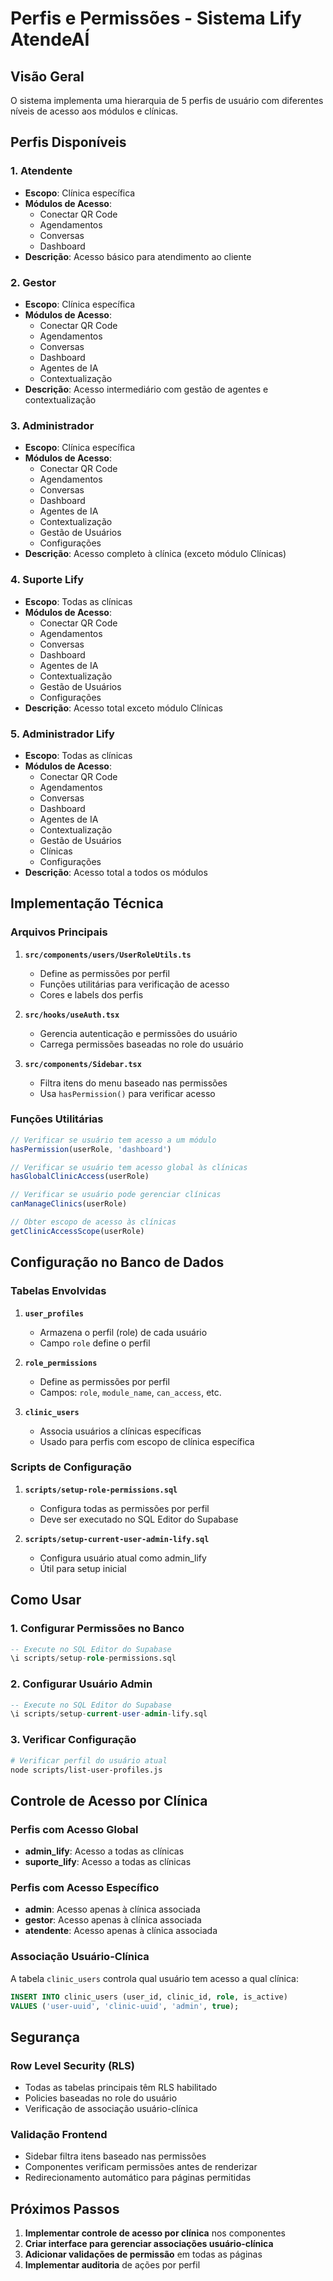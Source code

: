 # Perfis e Permissões - Sistema Lify AtendeAÍ

## Visão Geral

O sistema implementa uma hierarquia de 5 perfis de usuário com diferentes níveis de acesso aos módulos e clínicas.

## Perfis Disponíveis

### 1. **Atendente**
- **Escopo**: Clínica específica
- **Módulos de Acesso**:
  - Conectar QR Code
  - Agendamentos
  - Conversas
  - Dashboard
- **Descrição**: Acesso básico para atendimento ao cliente

### 2. **Gestor**
- **Escopo**: Clínica específica
- **Módulos de Acesso**:
  - Conectar QR Code
  - Agendamentos
  - Conversas
  - Dashboard
  - Agentes de IA
  - Contextualização
- **Descrição**: Acesso intermediário com gestão de agentes e contextualização

### 3. **Administrador**
- **Escopo**: Clínica específica
- **Módulos de Acesso**:
  - Conectar QR Code
  - Agendamentos
  - Conversas
  - Dashboard
  - Agentes de IA
  - Contextualização
  - Gestão de Usuários
  - Configurações
- **Descrição**: Acesso completo à clínica (exceto módulo Clínicas)

### 4. **Suporte Lify**
- **Escopo**: Todas as clínicas
- **Módulos de Acesso**:
  - Conectar QR Code
  - Agendamentos
  - Conversas
  - Dashboard
  - Agentes de IA
  - Contextualização
  - Gestão de Usuários
  - Configurações
- **Descrição**: Acesso total exceto módulo Clínicas

### 5. **Administrador Lify**
- **Escopo**: Todas as clínicas
- **Módulos de Acesso**:
  - Conectar QR Code
  - Agendamentos
  - Conversas
  - Dashboard
  - Agentes de IA
  - Contextualização
  - Gestão de Usuários
  - Clínicas
  - Configurações
- **Descrição**: Acesso total a todos os módulos

## Implementação Técnica

### Arquivos Principais

1. **`src/components/users/UserRoleUtils.ts`**
   - Define as permissões por perfil
   - Funções utilitárias para verificação de acesso
   - Cores e labels dos perfis

2. **`src/hooks/useAuth.tsx`**
   - Gerencia autenticação e permissões do usuário
   - Carrega permissões baseadas no role do usuário

3. **`src/components/Sidebar.tsx`**
   - Filtra itens do menu baseado nas permissões
   - Usa `hasPermission()` para verificar acesso

### Funções Utilitárias

```typescript
// Verificar se usuário tem acesso a um módulo
hasPermission(userRole, 'dashboard')

// Verificar se usuário tem acesso global às clínicas
hasGlobalClinicAccess(userRole)

// Verificar se usuário pode gerenciar clínicas
canManageClinics(userRole)

// Obter escopo de acesso às clínicas
getClinicAccessScope(userRole)
```

## Configuração no Banco de Dados

### Tabelas Envolvidas

1. **`user_profiles`**
   - Armazena o perfil (role) de cada usuário
   - Campo `role` define o perfil

2. **`role_permissions`**
   - Define as permissões por perfil
   - Campos: `role`, `module_name`, `can_access`, etc.

3. **`clinic_users`**
   - Associa usuários a clínicas específicas
   - Usado para perfis com escopo de clínica específica

### Scripts de Configuração

1. **`scripts/setup-role-permissions.sql`**
   - Configura todas as permissões por perfil
   - Deve ser executado no SQL Editor do Supabase

2. **`scripts/setup-current-user-admin-lify.sql`**
   - Configura usuário atual como admin_lify
   - Útil para setup inicial

## Como Usar

### 1. Configurar Permissões no Banco
```sql
-- Execute no SQL Editor do Supabase
\i scripts/setup-role-permissions.sql
```

### 2. Configurar Usuário Admin
```sql
-- Execute no SQL Editor do Supabase
\i scripts/setup-current-user-admin-lify.sql
```

### 3. Verificar Configuração
```bash
# Verificar perfil do usuário atual
node scripts/list-user-profiles.js
```

## Controle de Acesso por Clínica

### Perfis com Acesso Global
- **admin_lify**: Acesso a todas as clínicas
- **suporte_lify**: Acesso a todas as clínicas

### Perfis com Acesso Específico
- **admin**: Acesso apenas à clínica associada
- **gestor**: Acesso apenas à clínica associada
- **atendente**: Acesso apenas à clínica associada

### Associação Usuário-Clínica
A tabela `clinic_users` controla qual usuário tem acesso a qual clínica:

```sql
INSERT INTO clinic_users (user_id, clinic_id, role, is_active)
VALUES ('user-uuid', 'clinic-uuid', 'admin', true);
```

## Segurança

### Row Level Security (RLS)
- Todas as tabelas principais têm RLS habilitado
- Policies baseadas no role do usuário
- Verificação de associação usuário-clínica

### Validação Frontend
- Sidebar filtra itens baseado nas permissões
- Componentes verificam permissões antes de renderizar
- Redirecionamento automático para páginas permitidas

## Próximos Passos

1. **Implementar controle de acesso por clínica** nos componentes
2. **Criar interface para gerenciar associações usuário-clínica**
3. **Adicionar validações de permissão** em todas as páginas
4. **Implementar auditoria** de ações por perfil 
